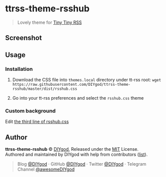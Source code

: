 # ttrss-theme-rsshub

> Lovely theme for [Tiny Tiny RSS](https://tt-rss.org/)

## Screenshot

## Usage

### Installation

1. Download the CSS file into `themes.local` directory under tt-rss root: `wget https://raw.githubusercontent.com/DIYgod/ttrss-theme-rsshub/master/dist/rsshub.css`

1. Go into your tt-rss preferences and select the `rsshub.css` theme

### Custom background

Edit [the third line of rsshub.css](https://github.com/DIYgod/ttrss-theme-rsshub/blob/master/dist/rsshub.css#L3)

## Author

**ttrss-theme-rsshub** © [DIYgod](https://github.com/DIYgod), Released under the [MIT](./LICENSE) License.<br>
Authored and maintained by DIYgod with help from contributors ([list](https://github.com/DIYgod/ttrss-theme-rsshub/contributors)).

> Blog [@DIYgod](https://diygod.me) · GitHub [@DIYgod](https://github.com/DIYgod) · Twitter [@DIYgod](https://twitter.com/DIYgod) · Telegram Channel [@awesomeDIYgod](https://t.me/awesomeDIYgod)
